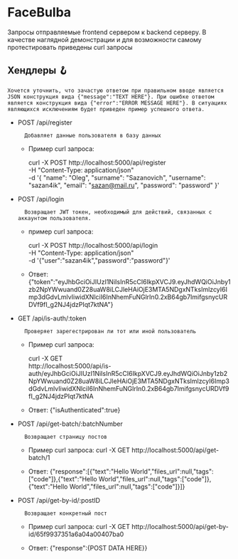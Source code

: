 
# FaceBulba

  


Запросы отправляемые frontend сервером к backend серверу. В качестве наглядной демонстрации и для возможности самому протестировать приведены curl запросы
## Хендлеры 🪝

	Хочется уточнить, что зачастую ответом при правильном вводе является JSON конструкция вида {"message":"TEXT HERE"}. При ошибке ответом является конструкция вида {"error":"ERROR MESSAGE HERE"}. В ситуациях являющихся исключениям будет приведен пример успешного ответа.
  

- POST /api/register

		Добавляет данные пользователя в базу данных

	- Пример curl запроса:

		curl -X POST http://localhost:5000/api/register \
		-H "Content-Type: application/json" \
		-d '{
			"name": "Oleg",
			"surname": "Sazanovich",
			"username": "sazan4ik",
			"email": "sazan@mail.ru",
			"password": "password"
		}'


- POST /api/login

		Возвращает JWT токен, необходимый для действий, связанных с аккаунтом пользователя.

	- пример curl запроса:

		curl -X POST http://localhost:5000/api/login \
		-H "Content-Type: application/json" \
		-d '{"user":"sazan4ik","password":"password"}'

	- Ответ:
				{"token":"eyJhbGciOiJIUzI1NiIsInR5cCI6IkpXVCJ9.eyJhdWQiOiJnby1zb2NpYWwuand0Z28uaW8iLCJleHAiOjE3MTA5NDgxNTksImlzcyI6Imp3dGdvLmlvIiwidXNlciI6InNhemFuNGlrIn0.2xB64gb7ImifgsnycURDVf9fI_g2NJ4jdzPIqt7ktNA"}
  
- GET /api/is-auth/:token

		Проверяет зарегестрирован ли тот или иной пользователь

	- Пример curl запроса:
	
		curl -X GET \
		http://localhost:5000/api/is-auth/eyJhbGciOiJIUzI1NiIsInR5cCI6IkpXVCJ9.eyJhdWQiOiJnby1zb2NpYWwuand0Z28uaW8iLCJleHAiOjE3MTA5NDgxNTksImlzcyI6Imp3dGdvLmlvIiwidXNlciI6InNhemFuNGlrIn0.2xB64gb7ImifgsnycURDVf9fI_g2NJ4jdzPIqt7ktNA

	- Ответ:
		  {"isAuthenticated":true}



- POST /api/get-batch/:batchNumber

		Возвращает страницу постов

	-  Пример curl запроса:
			curl -X GET http://localhost:5000/api/get-batch/1
			
	- Ответ:
		{"response":[{"text":"Hello World","files_url":null,"tags":["code"]},{"text":"Hello World","files_url":null,"tags":["code"]},{"text":"Hello World","files_url":null,"tags":["code"]}]}

- POST /api/get-by-id/:postID

		Возвращает конкретный пост

	-  Пример curl запроса:
			curl -X GET http://localhost:5000/api/get-by-id/65f9937351a6a04a00407ba0
			
	- Ответ:
		  {"response":{POST DATA HERE}}
